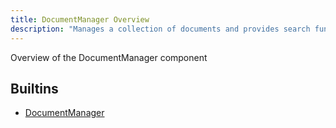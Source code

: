 ```yaml
---
title: DocumentManager Overview
description: "Manages a collection of documents and provides search functionality. Automatically embeds and syncs documents"
---
```

Overview of the DocumentManager component
## Builtins
* [DocumentManager](/docs/components/documentmanager/documentmanager/)